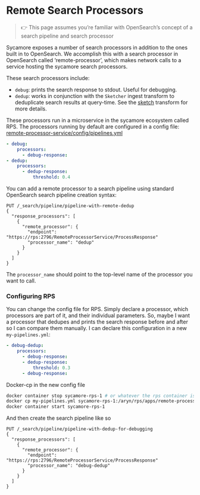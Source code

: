 # Remote Search Processors

> 👉 This page assumes you’re familiar with OpenSearch’s concept of a search pipeline and search processor

Sycamore exposes a number of search processors in addition to the ones built in to OpenSearch. We accomplish this with a search processor in OpenSearch called ‘remote-processor’, which makes network calls to a service hosting the sycamore search processors.

These search processors include:

- `debug`: prints the search response to stdout. Useful for debugging.
- `dedup`: works in conjunction with the `Sketcher` ingest transform to deduplicate search results at query-time. See the [sketch](../data_ingestion_and_preparation/transforms/sketch.md) transform for more details.

These processors run in a microservice in the sycamore ecosystem called RPS. The processors running by default are configured in a config file: [remote-processor-service/config/pipelines.yml](https://github.com/aryn-ai/sycamore/blob/main/apps/remote-processor-service/config/pipelines.yml)

```yaml
- debug:
    processors:
      - debug-response:
- dedup:
    processors:
      - dedup-response:
          threshold: 0.4
```

You can add a remote processor to a search pipeline using standard OpenSearch search pipeline creation syntax:

```lang-http
PUT /_search/pipeline/pipeline-with-remote-dedup
{
  "response_processors": [
    {
      "remote_processor": {
        "endpoint": "https://rps:2796/RemoteProcessorService/ProcessResponse"
        "processor_name": "dedup"
      }
    }
  ]
}
```

The `processor_name` should point to the top-level name of the processor you want to call.

### Configuring RPS

You can change the config file for RPS. Simply declare a processor, which processors are part of it, and their individual parameters. So, maybe I want a processor that dedupes and prints the search response before and after so I can compare them manually. I can declare this configuration in a new `my-pipelines.yml`:

```yaml
- debug-dedup:
    processors:
      - debug-response:
      - dedup-response:
          threshold: 0.3
      - debug-response:
```

Docker-cp in the new config file

```bash
docker container stop sycamore-rps-1 # or whatever the rps container is called in your docker engine
docker cp my-pipelines.yml sycamore-rps-1:/aryn/rps/apps/remote-processor-service/config/pipelines.yml
docker container start sycamore-rps-1
```

And then create the search pipeline like so

```lang-http
PUT /_search/pipeline/pipeline-with-dedup-for-debugging
{
  "response_processors": [
    {
      "remote_processor": {
        "endpoint": "https://rps:2796/RemoteProcessorService/ProcessResponse"
        "processor_name": "debug-dedup"
      }
    }
  ]
}
```
